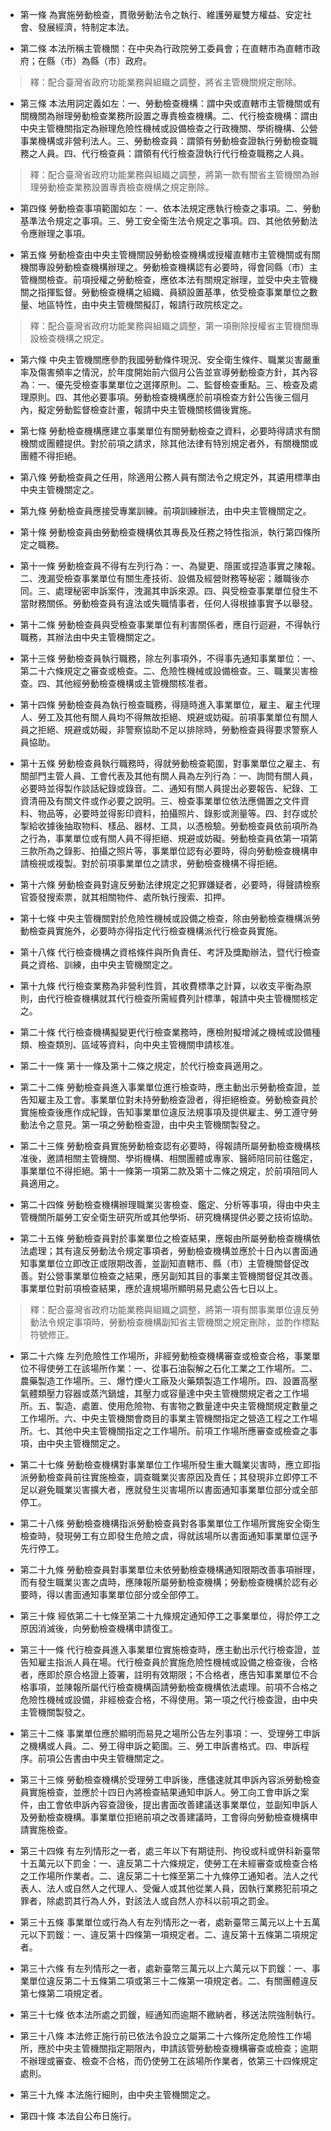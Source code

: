 * 第一條 為實施勞動檢查，貫徹勞動法令之執行、維護勞雇雙方權益、安定社會、發展經濟，特制定本法。

* 第二條 本法所稱主管機關：在中央為行政院勞工委員會；在直轄市為直轄市政府；在縣（市）為縣（市）政府。

> 釋：配合臺灣省政府功能業務與組織之調整，將省主管機關規定刪除。

* 第三條 本法用詞定義如左：一、勞動檢查機構：謂中央或直轄市主管機關或有關機關為辦理勞動檢查業務所設置之專責檢查機構。二、代行檢查機構：謂由中央主管機關指定為辦理危險性機械或設備檢查之行政機關、學術機構、公營事業機構或非營利法人。三、勞動檢查員：謂領有勞動檢查證執行勞動檢查職務之人員。四、代行檢查員：謂領有代行檢查證執行代行檢查職務之人員。

> 釋：配合臺灣省政府功能業務與組織之調整，將第一款有關省主管機關為辦理勞動檢查業務設置專責檢查機構之規定刪除。

* 第四條 勞動檢查事項範圍如左：一、依本法規定應執行檢查之事項。二、勞動基準法令規定之事項。三、勞工安全衛生法令規定之事項。四、其他依勞動法令應辦理之事項。

* 第五條 勞動檢查由中央主管機關設勞動檢查機構或授權直轄市主管機關或有關機關專設勞動檢查機構辦理之。勞動檢查機構認有必要時，得會同縣（市）主管機關檢查。前項授權之勞動檢查，應依本法有關規定辦理，並受中央主管機關之指揮監督。勞動檢查機構之組織、員額設置基準，依受檢查事業單位之數量、地區特性，由中央主管機關擬訂，報請行政院核定之。

> 釋：配合臺灣省政府功能業務與組織之調整，第一項刪除授權省主管機關專設檢查機構之規定。

* 第六條 中央主管機關應參酌我國勞動條件現況、安全衛生條件、職業災害嚴重率及傷害頻率之情況，於年度開始前六個月公告並宣導勞動檢查方針，其內容為：一、優先受檢查事業單位之選擇原則。二、監督檢查重點。三、檢查及處理原則。四、其他必要事項。勞動檢查機構應於前項檢查方針公告後三個月內，擬定勞動監督檢查計畫，報請中央主管機關核備後實施。

* 第七條 勞動檢查機構應建立事業單位有關勞動檢查之資料，必要時得請求有關機關或團體提供。對於前項之請求，除其他法律有特別規定者外，有關機關或團體不得拒絕。

* 第八條 勞動檢查員之任用，除適用公務人員有關法令之規定外，其遴用標準由中央主管機關定之。

* 第九條 勞動檢查員應接受專業訓練。前項訓練辦法，由中央主管機關定之。

* 第十條 勞動檢查員由勞動檢查機構依其專長及任務之特性指派，執行第四條所定之職務。

* 第十一條 勞動檢查員不得有左列行為：一、為變更、隱匿或捏造事實之陳報。二、洩漏受檢查事業單位有關生產技術、設備及經營財務等秘密；離職後亦同。三、處理秘密申訴案件，洩漏其申訴來源。四、與受檢查事業單位發生不當財務關係。勞動檢查員有違法或失職情事者，任何人得根據事實予以舉發。

* 第十二條 勞動檢查員與受檢查事業單位有利害關係者，應自行迴避，不得執行職務，其辦法由中央主管機關定之。

* 第十三條 勞動檢查員執行職務，除左列事項外，不得事先通知事業單位：一、第二十六條規定之審查或檢查。二、危險性機械或設備檢查。三、職業災害檢查。四、其他經勞動檢查機構或主管機關核准者。

* 第十四條 勞動檢查員為執行檢查職務，得隨時進入事業單位，雇主、雇主代理人、勞工及其他有關人員均不得無故拒絕、規避或妨礙。前項事業單位有關人員之拒絕、規避或妨礙，非警察協助不足以排除時，勞動檢查員得要求警察人員協助。

* 第十五條 勞動檢查員執行職務時，得就勞動檢查範圍，對事業單位之雇主、有關部門主管人員、工會代表及其他有關人員為左列行為：一、詢問有關人員，必要時並得製作談話紀錄或錄音。二、通知有關人員提出必要報告、紀錄、工資清冊及有關文件或作必要之說明。三、檢查事業單位依法應備置之文件資料、物品等，必要時並得影印資料，拍攝照片、錄影或測量等。四、封存或於掣給收據後抽取物料、樣品、器材、工具，以憑檢驗。勞動檢查員依前項所為之行為，事業單位或有關人員不得拒絕、規避或妨礙。勞動檢查員依第一項第三款所為之錄影、拍攝之照片等，事業單位認有必要時，得向勞動檢查機構申請檢視或複製。對於前項事業單位之請求，勞動檢查機構不得拒絕。

* 第十六條 勞動檢查員對違反勞動法律規定之犯罪嫌疑者，必要時，得聲請檢察官簽發搜索票，就其相關物件、處所執行搜索、扣押。

* 第十七條 中央主管機關對於危險性機械或設備之檢查，除由勞動檢查機構派勞動檢查員實施外，必要時亦得指定代行檢查機構派代行檢查員實施。

* 第十八條 代行檢查機構之資格條件與所負責任、考評及獎勵辦法，暨代行檢查員之資格、訓練，由中央主管機關定之。

* 第十九條 代行檢查業務為非營利性質，其收費標準之計算，以收支平衡為原則，由代行檢查機構就其代行檢查所需經費列計標準，報請中央主管機關核定之。

* 第二十條 代行檢查機構擬變更代行檢查業務時，應檢附擬增減之機械或設備種類、檢查類別、區域等資料，向中央主管機關申請核准。

* 第二十一條 第十一條及第十二條之規定，於代行檢查員適用之。

* 第二十二條 勞動檢查員進入事業單位進行檢查時，應主動出示勞動檢查證，並告知雇主及工會。事業單位對未持勞動檢查證者，得拒絕檢查。勞動檢查員於實施檢查後應作成紀錄，告知事業單位違反法規事項及提供雇主、勞工遵守勞動法令之意見。第一項之勞動檢查證，由中央主管機關製發之。

* 第二十三條 勞動檢查員實施勞動檢查認有必要時，得報請所屬勞動檢查機構核准後，邀請相關主管機關、學術機構、相關團體或專家、醫師陪同前往鑑定，事業單位不得拒絕。第十一條第一項第二款及第十二條之規定，於前項陪同人員適用之。

* 第二十四條 勞動檢查機構辦理職業災害檢查、鑑定、分析等事項，得由中央主管機關所屬勞工安全衛生研究所或其他學術、研究機構提供必要之技術協助。

* 第二十五條 勞動檢查員對於事業單位之檢查結果，應報由所屬勞動檢查機構依法處理；其有違反勞動法令規定事項者，勞動檢查機構並應於十日內以書面通知事業單位立即改正或限期改善，並副知直轄市、縣（市）主管機關督促改善。對公營事業單位檢查之結果，應另副知其目的事業主管機關督促其改善。事業單位對前項檢查結果，應於違規場所顯明易見處公告七日以上。

> 釋：配合臺灣省政府功能業務與組織之調整，將第一項有關事業單位違反勞動法令規定事項時，勞動檢查機構副知省主管機關之規定刪除，並酌作標點符號修正。

* 第二十六條 左列危險性工作場所，非經勞動檢查機構審查或檢查合格，事業單位不得使勞工在該場所作業：一、從事石油裂解之石化工業之工作場所。二、農藥製造工作場所。三、爆竹煙火工廠及火藥類製造工作場所。四、設置高壓氣體類壓力容器或蒸汽鍋爐，其壓力或容量達中央主管機關規定者之工作場所。五、製造、處置、使用危險物、有害物之數量達中央主管機關規定數量之工作場所。六、中央主管機關會商目的事業主管機關指定之營造工程之工作場所。七、其他中央主管機關指定之工作場所。前項工作場所應審查或檢查之事項，由中央主管機關定之。

* 第二十七條 勞動檢查機構對事業單位工作場所發生重大職業災害時，應立即指派勞動檢查員前往實施檢查，調查職業災害原因及責任；其發現非立即停工不足以避免職業災害擴大者，應就發生災害場所以書面通知事業單位部分或全部停工。

* 第二十八條 勞動檢查機構指派勞動檢查員對各事業單位工作場所實施安全衛生檢查時，發現勞工有立即發生危險之虞，得就該場所以書面通知事業單位逕予先行停工。

* 第二十九條 勞動檢查員對事業單位未依勞動檢查機構通知限期改善事項辦理，而有發生職業災害之虞時，應陳報所屬勞動檢查機構；勞動檢查機構於認有必要時，得以書面通知事業單位部分或全部停工。

* 第三十條 經依第二十七條至第二十九條規定通知停工之事業單位，得於停工之原因消滅後，向勞動檢查機構申請復工。

* 第三十一條 代行檢查員進入事業單位實施檢查時，應主動出示代行檢查證，並告知雇主指派人員在場。代行檢查員於實施危險性機械或設備之檢查後，合格者，應即於原合格證上簽署，註明有效期限；不合格者，應告知事業單位不合格事項，並陳報所屬代行檢查機構函請勞動檢查機構依法處理。前項不合格之危險性機械或設備，非經檢查合格，不得使用。第一項之代行檢查證，由中央主管機關製發之。

* 第三十二條 事業單位應於顯明而易見之場所公告左列事項：一、受理勞工申訴之機構或人員。二、勞工得申訴之範圍。三、勞工申訴書格式。四、申訴程序。前項公告書由中央主管機關定之。

* 第三十三條 勞動檢查機構於受理勞工申訴後，應儘速就其申訴內容派勞動檢查員實施檢查，並應於十四日內將檢查結果通知申訴人。勞工向工會申訴之案件，由工會依申訴內容查證後，提出書面改善建議送事業單位，並副知申訴人及勞動檢查機構。事業單位拒絕前項之改善建議時，工會得向勞動檢查機構申請實施檢查。

* 第三十四條 有左列情形之一者，處三年以下有期徒刑、拘役或科或併科新臺幣十五萬元以下罰金：一、違反第二十六條規定，使勞工在未經審查或檢查合格之工作場所作業者。二、違反第二十七條至第二十九條停工通知者。法人之代表人、法人或自然人之代理人、受僱人或其他從業人員，因執行業務犯前項之罪者，除處罰其行為人外，對該法人或自然人亦科以前項之罰金。

* 第三十五條 事業單位或行為人有左列情形之一者，處新臺幣三萬元以上十五萬元以下罰鍰：一、違反第十四條第一項規定者。二、違反第十五條第二項規定者。

* 第三十六條 有左列情形之一者，處新臺幣三萬元以上六萬元以下罰鍰：一、事業單位違反第二十五條第二項或第三十二條第一項規定者。二、有關團體違反第七條第二項規定者。

* 第三十七條 依本法所處之罰鍰，經通知而逾期不繳納者，移送法院強制執行。

* 第三十八條 本法修正施行前已依法令設立之屬第二十六條所定危險性工作場所，應於中央主管機關指定期限內，申請該管勞動檢查機構審查或檢查；逾期不辦理或審查、檢查不合格，而仍使勞工在該場所作業者，依第三十四條規定處則。

* 第三十九條 本法施行細則，由中央主管機關定之。

* 第四十條 本法自公布日施行。

